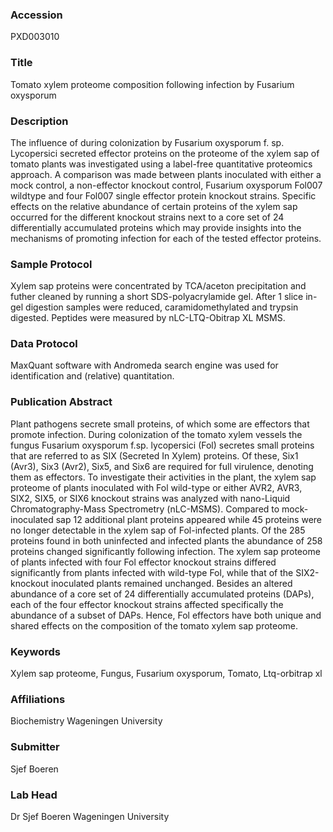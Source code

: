 ### Accession
PXD003010

### Title
Tomato xylem proteome composition following infection by Fusarium oxysporum

### Description
The influence of during colonization by Fusarium oxysporum f. sp. Lycopersici secreted effector proteins on the proteome of the xylem sap of tomato plants was investigated using a label-free quantitative proteomics approach. A comparison was made  between plants inoculated with either a mock control, a non-effector knockout control, Fusarium oxysporum Fol007 wildtype and four Fol007 single effector protein knockout strains. Specific effects on the relative abundance of certain proteins of the xylem sap occurred for the different knockout strains next to a core set of 24 differentially accumulated proteins which may provide insights into the mechanisms of promoting infection for each of the tested effector proteins.

### Sample Protocol
Xylem sap proteins were concentrated by TCA/aceton precipitation and futher cleaned by running a short SDS-polyacrylamide gel. After 1 slice in-gel digestion samples were reduced, caramidomethylated and trypsin digested. Peptides were measured by nLC-LTQ-Obitrap XL MSMS.

### Data Protocol
MaxQuant software with Andromeda search engine was used for identification and (relative) quantitation.

### Publication Abstract
Plant pathogens secrete small proteins, of which some are effectors that promote infection. During colonization of the tomato xylem vessels the fungus Fusarium oxysporum f.sp. lycopersici (Fol) secretes small proteins that are referred to as SIX (Secreted In Xylem) proteins. Of these, Six1 (Avr3), Six3 (Avr2), Six5, and Six6 are required for full virulence, denoting them as effectors. To investigate their activities in the plant, the xylem sap proteome of plants inoculated with Fol wild-type or either AVR2, AVR3, SIX2, SIX5, or SIX6 knockout strains was analyzed with nano-Liquid Chromatography-Mass Spectrometry (nLC-MSMS). Compared to mock-inoculated sap 12 additional plant proteins appeared while 45 proteins were no longer detectable in the xylem sap of Fol-infected plants. Of the 285 proteins found in both uninfected and infected plants the abundance of 258 proteins changed significantly following infection. The xylem sap proteome of plants infected with four Fol effector knockout strains differed significantly from plants infected with wild-type Fol, while that of the SIX2-knockout inoculated plants remained unchanged. Besides an altered abundance of a core set of 24 differentially accumulated proteins (DAPs), each of the four effector knockout strains affected specifically the abundance of a subset of DAPs. Hence, Fol effectors have both unique and shared effects on the composition of the tomato xylem sap proteome.

### Keywords
Xylem sap proteome, Fungus, Fusarium oxysporum, Tomato, Ltq-orbitrap xl

### Affiliations
Biochemistry
Wageningen University

### Submitter
Sjef Boeren

### Lab Head
Dr Sjef Boeren
Wageningen University


